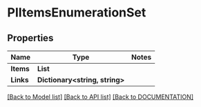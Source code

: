 # PIItemsEnumerationSet

## Properties
Name | Type | Notes
------------ | ------------- | -------------
**Items** | **List<PIEnumerationSet>**
**Links** | **Dictionary<string, string>**

[[Back to Model list]](../../DOCUMENTATION.md#documentation-for-models) [[Back to API list]](../../DOCUMENTATION.md#documentation-for-api-endpoints) [[Back to DOCUMENTATION]](../../DOCUMENTATION.md)
